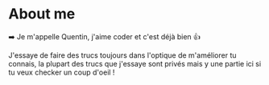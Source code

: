 # About me

➡️ Je m'appelle Quentin, j'aime coder et c'est déjà bien 👍

J'essaye de faire des trucs toujours dans l'optique de m'améliorer tu connais, la plupart des trucs que j'essaye sont privés mais y une partie ici si tu veux checker un coup d'oeil !


